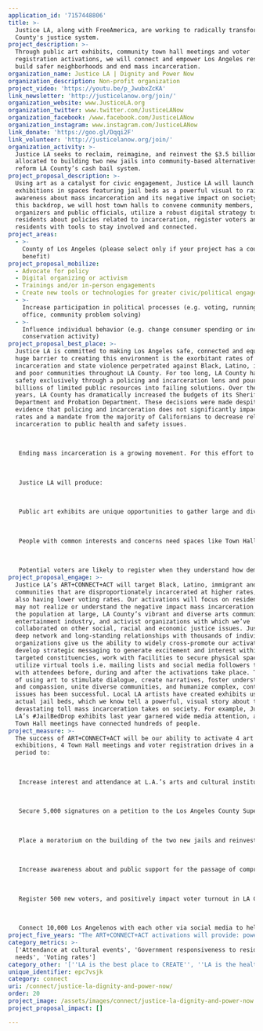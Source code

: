 ```yaml
---
application_id: '7157448806'
title: >-
  Justice LA, along with FreeAmerica, are working to radically transform LA
  County's justice system.
project_description: >-
  Through public art exhibits, community town hall meetings and voter
  registration activations, we will connect and empower Los Angeles residents to
  build safer neighborhoods and end mass incarceration.
organization_name: Justice LA | Dignity and Power Now
organization_description: Non-profit organization
project_video: 'https://youtu.be/p_JwubxZcKA'
link_newsletter: 'http://justicelanow.org/join/'
organization_website: www.JusticeLA.org
organization_twitter: www.twitter.com/JusticeLANow
organization_facebook: /www.facebook.com/JusticeLANow
organization_instagram: www.instagram.com/JusticeLANow
link_donate: 'https://goo.gl/Dqqi2F'
link_volunteer: 'http://justicelanow.org/join/'
organization_activity: >-
  Justice LA seeks to reclaim, reimagine, and reinvest the $3.5 billion
  allocated to building two new jails into community-based alternatives and to
  reform LA County’s cash bail system.
project_proposal_description: >-
  Using art as a catalyst for civic engagement, Justice LA will launch
  exhibitions in spaces featuring jail beds as a powerful visual to raise
  awareness about mass incarceration and its negative impact on society. Against
  this backdrop, we will host town halls to convene community members,
  organizers and public officials, utilize a robust digital strategy to inform
  residents about policies related to incarceration, register voters and provide
  residents with tools to stay involved and connected.
project_areas:
  - >-
    County of Los Angeles (please select only if your project has a countywide
    benefit)
project_proposal_mobilize:
  - Advocate for policy
  - Digital organizing or activism
  - Trainings and/or in-person engagements
  - Create new tools or technologies for greater civic/political engagement
  - >-
    Increase participation in political processes (e.g. voting, running for
    office, community problem solving)
  - >-
    Influence individual behavior (e.g. change consumer spending or increase
    conservation activity)
project_proposal_best_place: >-
  Justice LA is committed to making Los Angeles safe, connected and equitable. A
  huge barrier to creating this environment is the exorbitant rates of
  incarceration and state violence perpetrated against Black, Latino, immigrant
  and poor communities throughout LA County. For too long, LA County has viewed
  safety exclusively through a policing and incarceration lens and poured
  billions of limited public resources into failing solutions. Over the past 20
  years, LA County has dramatically increased the budgets of its Sheriff’s
  Department and Probation Department. These decisions were made despite
  evidence that policing and incarceration does not significantly impact crime
  rates and a mandate from the majority of Californians to decrease reliance on
  incarceration to public health and safety issues. 
   
   
   
   Ending mass incarceration is a growing movement. For this effort to continue to gain momentum and to garner additional support, we must work to change narratives, shift culture, and engage communities most affected — many of whom do not know or believe that they can be advocates for positive change or recognize their place and power within the democratic process. We must educate residents about initiatives that bring us closer to our goal and will have an immediate impact on their quality of life. Two such initiatives include: stopping LA County’s $3.5 billion project to build two new jails and reinvesting those funds into much needed community services and reforming the money bail system to increase the number of people able to return home after arrest, thereby reducing LA’s jail population. 
   
   
   
   Justice LA will produce: 
   
   
   
   Public art exhibits are unique opportunities to gather large and diverse groups of people, introduce residents to the arts and encourage people to visit other arts and cultural institutions. The art installations will be created by local artists and feature actual jail beds. These activations will help LA2050 reach its targets for 50 percent of households participating in the arts by engaging with at least one arts and cultural institution, and increased attendance at public/open streets gatherings. 
   
   
   
   People with common interests and concerns need spaces like Town Halls to learn from, converse and stay in touch with one another. Our activations create the chance for residents to meet and exchange social media contact information. This environment will help facilitate LA2050’s work to increase the total number of local social media friends and connections Angelenos have and for 95% of adults receive social and emotional support.
   
   
   
   Potential voters are likely to register when they understand how democracy should work and envision themselves participating. The voter registration/education component of these activations align with LA2050’s work to increase participation in the political process, and will help it reach its target of 75% of Angelenos voting often in local elections, as well as impact government responsiveness to residents’ needs.
project_proposal_engage: >-
  Justice LA’s ART+CONNECT+ACT will target Black, Latino, immigrant and poor
  communities that are disproportionately incarcerated at higher rates, while
  also having lower voting rates. Our activations will focus on residents who
  may not realize or understand the negative impact mass incarceration has on
  the population at large, LA County’s vibrant and diverse arts community, the
  entertainment industry, and activist organizations with which we’ve
  collaborated on other social, racial and economic justice issues. Justice LA’s
  deep network and long-standing relationships with thousands of individuals and
  organizations give us the ability to widely cross-promote our activations,
  develop strategic messaging to generate excitement and interest within
  targeted constituencies, work with facilities to secure physical spaces, and
  utilize virtual tools i.e. mailing lists and social media followers to engage
  with attendees before, during and after the activations take place. The tactic
  of using art to stimulate dialogue, create narratives, foster understanding
  and compassion, unite diverse communities, and humanize complex, controversial
  issues has been successful. Local LA artists have created exhibits using
  actual jail beds, which we know tell a powerful, visual story about the
  devastating toll mass incarceration takes on society. For example, Justice
  LA’s #JailBedDrop exhibits last year garnered wide media attention, and our
  Town Hall meetings have connected hundreds of people.
project_measure: >-
  The success of ART+CONNECT+ACT will be our ability to activate 4 art
  exhibitions, 4 Town Hall meetings and voter registration drives in a 2 year
  period to:
   
   
   
   Increase interest and attendance at L.A.’s arts and cultural institutions
   
   
   
   Secure 5,000 signatures on a petition to the Los Angeles County Supervisor demanding a stop to the County’s massive, wasteful jail construction project
   
   
   
   Place a moratorium on the building of the two new jails and reinvestment of a portion of the $3.5 billion allocated to developing much needed services including affordable housing, youth centers, assisted living facilities for mentally ill people and transitional housing for the homeless population
   
   
   
   Increase awareness about and public support for the passage of comprehensive cash bail legislation
   
   
   
   Register 500 new voters, and positively impact voter turnout in LA County among Black, Latino and low-income residents 
   
   
   
   Connect 10,000 Los Angelenos with each other via social media to help provide with social and emotional support
project_five_years: "The ART+CONNECT+ACT activations will provide: powerful visuals to stimulate interest and conversation; a platform for in-person engagement at community Town Hall meetings on issues including the County’s plan to build two new jails and a cash bail reform policy; training sessions to teach citizens how to advocate on policy issues and digital organizing strategies; new technologies/social media toolkits to increase civic and political engagement; and opportunities to educate and register new and disenfranchised voters. Within five years, we hope that ART+CONNECT+ACT: \n \n \n \n â—\x8F Will have effectively shifted public attitudes and policy away from incarceration as a solution for creating a safer Los Angeles\n \n \n \n â—\x8F Can be replicated to address other social, criminal, economic and racial justice issues in cities and counties in California and throughout the U.S.\n \n \n \n â—\x8F Will have provided the infrastructure necessary to engage, empower and encourage our fellow residents in marginalized communities, and solutions to address reducing incarceration rates and over policing in these communities. \n \n \n \n â—\x8F That the art created through this project will be permanently housed in an arts and/or cultural institution dedicated to fostering understanding about racial, criminal and social justice. \n \n \n \n We hope Justice LA will be able to pivot from stopping new jail constructions and reducing the prison population and, instead, be focused on reimagining radical, creative solutions for building a safer, more equitable, vibrant, healthier, happier Los Angeles for all residents."
category_metrics: >-
  ['Attendance at cultural events', 'Government responsiveness to residents’
  needs', 'Voting rates']
category_other: '[''LA is the best place to CREATE'', ''LA is the healthiest place to LIVE'']'
unique_identifier: epc7vsjk
category: connect
uri: /connect/justice-la-dignity-and-power-now/
order: 20
project_image: /assets/images/connect/justice-la-dignity-and-power-now.jpg
project_proposal_impact: []

---
```

